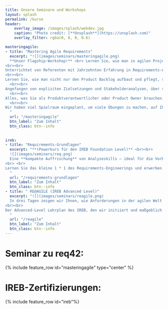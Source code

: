```yaml
---
title: Unsere Seminare und Workshops
layout: splash
permalink: /kurse
header:
    overlay_image: /images/splash/webdev.jpg
    caption: "Photo credit: [**Unsplash**](https://unsplash.com)"
    overlay_filter: rgba(0, 0, 0, 0.6)

masteringagile:
- title: "Mastering Agile Requirements"
  excerpt: "![](images/seminars/masteringagile.png)
  **Unser Flagship-Workshop!** <br> Lernen Sie, wie man in agilen Projekten Just-in-Time Anforderungen spezifiziert und in kurzen Zeiträumen maximalen Business Value schafft. In 3 Tagen!
<br><br>
Unterrichtet von Referenten mit Jahrzehnten Erfahrung in Requirements-Analyse und Agilität.
<br><br>
Lernen Sie, wie man nicht nur den Product Backlog aufbaut und pflegt, sondern was sonst noch alles dazu gehört, um erfolgreich Systeme und Produkte zu entwickeln
  <br><br>
Angefangen von expliziten Zielsetzungen und Stakeholderanalysen, über sinnvollen Umgang mit Qualitätsanforderungen und Randbedingungen, bis hin zur Entwicklungsplanung (Roadmapping, Aufwandsschätzungen) und Risikomanagement.
  <br><br>
Alles, was Sie als Produktverantwortlicher oder Product Owner brauchen, damit Ihre Entwicklungsteams in die Lage versetzt werden iterativ und evolutionär Produktversion zu erzeugen und frühzeitig Mehrwert zu liefern.
  <br><br>
Wir haben viel Spielraum eingeplant, um viele Übungen zu machen, auf Ihre persönlichen Fragen und Herausforderungen einzugehen und Ihnen zahlreiche pragmatische und praktische Tipps für den Einsatz agiler Requirements-Methoden in Ihrem Umfeld zu vermitteln.
  "
  url: "/masteringagile"
  btn_label: "Zum Inhalt"
  btn_class: btn--info
  
  
ireb:
- title: "Requirements-Grundlagen"
  excerpt: "**(Powerkurs für den IREB Foundation Level)** <br><br>
  ![](images/seminars/req.png)
  Eine **kompakte Auffrischung** von Analyseskills – ideal für die Vorbereitung zur Prüfung des IREB Foundation Levels (CPRE-Zertifikat), welches Voraussetzung für alle Advanced Level Zertifikate ist.
<br> <br>
Lernen Sie das kleine 1 * 1 des Requirements-Engineerings und erwerben Sie durch die Multiple Choice Prüfung den Titel eines „Certified Professional for Requirements Engineering“
  "
  url: "/requirements-grundlagen"
  btn_label: "Zum Inhalt"
  btn_class: btn--info
- title: " RE@AGILE (IREB Advanced Level)"
  excerpt: "![](images/seminars/reagile.png)
  In drei Tagen zeigen wir Ihnen, wie Anforderungen in der agilen Welt gemeistert werden können.
<br><br>
Der Advanced-Level Lehrplan des IREB, den wir initiiert und maßgeblich mitgestaltet haben, deckt alle Bereiche modernen Requirements-Engineerings ab. Sie lernen, wie extensive Kommunikation und Kooperation wesentlich Aufwände beim Finden und Spezifizieren von Anforderungen reduzieren kann – und Ihnen rasch zu Produkterfolgen verhilft.
  "
  url: "/reagile"
  btn_label: "Zum Inhalt"
  btn_class: btn--info
---
```


<div class="seminar_heading" markdown="1">

# Seminar zu req42:

</div>

{% include feature_row id="masteringagile" type="center" %}

<div class="seminar_heading" markdown="1">

# IREB-Zertifizierungen:

</div>

{% include feature_row id="ireb"%}